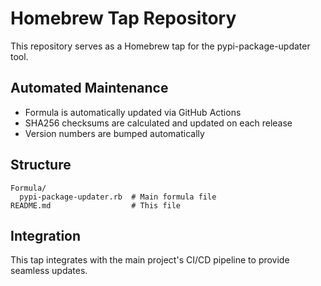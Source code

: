 # Homebrew Tap Repository

This repository serves as a Homebrew tap for the pypi-package-updater tool.

## Automated Maintenance

- Formula is automatically updated via GitHub Actions
- SHA256 checksums are calculated and updated on each release
- Version numbers are bumped automatically

## Structure

```
Formula/
  pypi-package-updater.rb  # Main formula file
README.md                  # This file
```

## Integration

This tap integrates with the main project's CI/CD pipeline to provide seamless updates.
